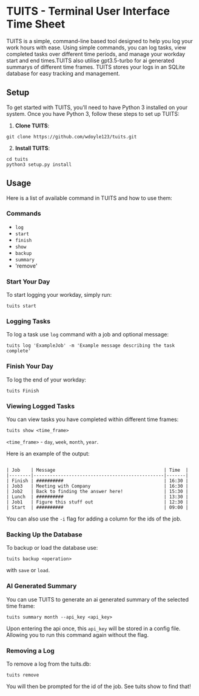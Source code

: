 # TUITS - Terminal User Interface Time Sheet

TUITS is a simple, command-line based tool designed to help you log your work hours with ease. Using simple commands, you can log tasks, view completed tasks over different time periods, and manage your workday start and end times.TUITS also utilise gpt3.5-turbo for ai generated summarys of different time frames. TUITS stores your logs in an SQLite database for easy tracking and management.

## Setup

To get started with TUITS, you'll need to have Python 3 installed on your system. Once you have Python 3, follow these steps to set up TUITS:

1. **Clone TUITS**: 
```
git clone https://github.com/wdoyle123/tuits.git
```

2. **Install TUITS**:
```
cd tuits 
python3 setup.py install
```

## Usage
Here is a list of available command in TUITS and how to use them:

### Commands
- `log`
- `start`
- `finish`
- `show`
- `backup`
- `summary`
- 'remove'

### Start Your Day
To start logging your workday, simply run:

```
tuits start
```

### Logging Tasks 
To log a task use `log` command with a job and optional message:

```
tuits log 'ExampleJob' -m 'Example message describing the task complete'
```

### Finish Your Day
To log the end of your workday:

```
tuits Finish
```

### Viewing Logged Tasks 
You can view tasks you have completed within different time frames:

```
tuits show <time_frame>
```
`<time_frame>` - `day`, `week`, `month`, `year`.

Here is an example of the output:

```

| Job    | Message                                        | Time  |
|--------|------------------------------------------------|-------|
| Finish | ##########                                     | 16:30 |
| Job3   | Meeting with Company                           | 16:30 |
| Job2   | Back to finding the answer here!               | 15:30 |
| Lunch  | ##########                                     | 13:30 |
| Job1   | Figure this stuff out                          | 12:30 |
| Start  | ##########                                     | 09:00 |

```

You can also use the `-i` flag for adding a column for the ids of the job.

### Backing Up the Database
To backup or load the database use:

```
tuits backup <operation>
```

with `save` or `load`.

### AI Generated Summary
You can use TUITS to generate an ai generated summary of the selected time frame:

```
tuits summary month --api_key <api_key>
```

Upon entering the api once, this `api_key` will be stored in a config file. Allowing you to run this command again without the flag.

### Removing a Log 
To remove a log from the tuits.db:

```
tuits remove
```

You will then be prompted for the id of the job. See tuits show to find that!
